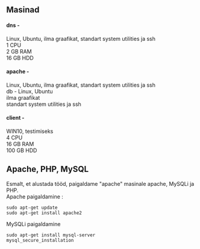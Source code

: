 ## Masinad

#### dns - 
Linux, Ubuntu, ilma graafikat, standart system utilities ja ssh  
1 CPU  
2 GB RAM  
16 GB HDD  
#### apache - 
Linux, Ubuntu, ilma graafikat, standart system utilities ja ssh  
db - Linux, Ubuntu  
ilma graafikat  
standart system utilities ja ssh 
#### client -  
WIN10, testimiseks  
4 CPU  
16 GB RAM   
100 GB HDD  
  
## Apache, PHP, MySQL
Esmalt, et alustada tööd, paigaldame "apache" masinale apache, MySQLi ja PHP.  
Apache paigaldamine :  
```
sudo apt-get update  
sudo apt-get install apache2  
```
MySQLi paigaldamine
```
sudo apt-get install mysql-server  
mysql_secure_installation
```
